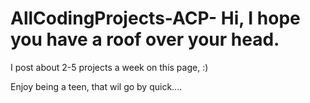 # AllCodingProjects-ACP- Hi, I hope you have a roof over your head.
I post about 2-5 projects a week on this page, :)

Enjoy being a teen, that wil go by quick....
